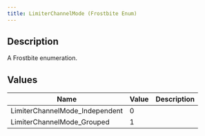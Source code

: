 ```yaml
---
title: LimiterChannelMode (Frostbite Enum)
---
```

## Description

A Frostbite enumeration.

## Values

| Name                            | Value | Description |
| ------------------------------- | ----- | ----------- |
| LimiterChannelMode\_Independent | 0     |             |
| LimiterChannelMode\_Grouped     | 1     |             |
